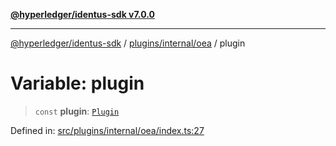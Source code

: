 [**@hyperledger/identus-sdk v7.0.0**](../../../../README.md)

***

[@hyperledger/identus-sdk](../../../../README.md) / [plugins/internal/oea](../README.md) / plugin

# Variable: plugin

> `const` **plugin**: [`Plugin`](../../../../overview/classes/Plugin.md)

Defined in: [src/plugins/internal/oea/index.ts:27](https://github.com/hyperledger/identus-edge-agent-sdk-ts/blob/96423ee84b124a31ce63036d9d623d1cb73a13c2/src/plugins/internal/oea/index.ts#L27)
